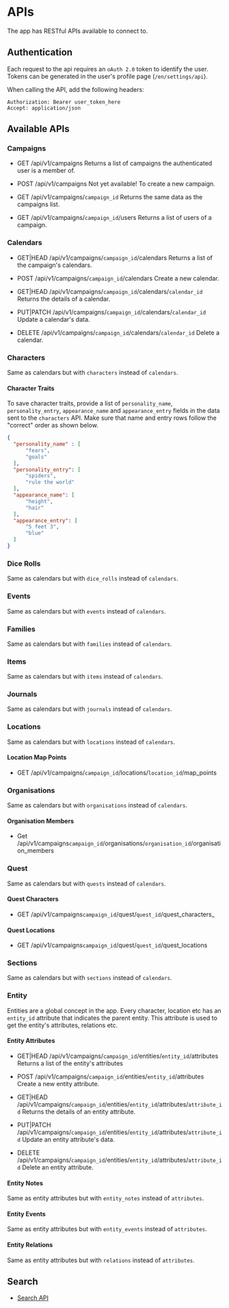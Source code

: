 # APIs

The app has RESTful APIs available to connect to.

## Authentication

Each request to the api requires an `oAuth 2.0` token to identify the user. Tokens can be generated in the user's profile page (`/en/settings/api`).

When calling the API, add the following headers:

    Authorization: Bearer user_token_here
    Accept: application/json
    
## Available APIs

### Campaigns
* GET /api/v1/campaigns
Returns a list of campaigns the authenticated user is a member of.

* POST /api/v1/campaigns
Not yet available! To create a new campaign.

* GET /api/v1/campaigns/`campaign_id`
Returns the same data as the campaigns list.

* GET /api/v1/campaigns/`campaign_id`/users
Returns a list of users of a campaign.

### Calendars

* GET|HEAD /api/v1/campaigns/`campaign_id`/calendars
Returns a list of the campaign's calendars.

* POST /api/v1/campaigns/`campaign_id`/calendars
Create a new calendar.

* GET|HEAD /api/v1/campaigns/`campaign_id`/calendars/`calendar_id`
Returns the details of a calendar.

* PUT|PATCH /api/v1/campaigns/`campaign_id`/calendars/`calendar_id`
Update a calendar's data.

* DELETE /api/v1/campaigns/`campaign_id`/calendars/`calendar_id`
Delete a calendar.

### Characters
Same as calendars but with `characters` instead of `calendars`.

#### Character Traits
To save character traits, provide a list of `personality_name`, `personality_entry`, `appearance_name` and `appearance_entry` fields in the data sent to the `characters` API. Make sure that name and entry rows follow the "correct" order as shown below.

```json
{
  "personality_name" : [
      "fears",
      "goals"
  ],
  "personality_entry": [
      "spiders",
      "rule the world"
  ],
  "appearance_name": [
      "height",
      "hair"
  ],
  "appearance_entry": [
      "5 feet 3",
      "blue"
  ]
}
```

### Dice Rolls
Same as calendars but with `dice_rolls` instead of `calendars`.

### Events
Same as calendars but with `events` instead of `calendars`.

### Families
Same as calendars but with `families` instead of `calendars`.

### Items
Same as calendars but with `items` instead of `calendars`.

### Journals
Same as calendars but with `journals` instead of `calendars`.

### Locations
Same as calendars but with `locations` instead of `calendars`.

#### Location Map Points
* GET /api/v1/campaigns/`campaign_id`/locations/`location_id`/map_points

### Organisations 
Same as calendars but with `organisations` instead of `calendars`.

#### Organisation Members 
* Get /api/v1/campaigns`campaign_id`/organisations/`organisation_id`/organisation_members

### Quest 
Same as calendars but with `quests` instead of `calendars`.

#### Quest Characters
* GET /api/v1/campaigns`campaign_id`/quest/`quest_id`/quest_characters_

#### Quest Locations
* GET /api/v1/campaigns`campaign_id`/quest/`quest_id`/quest_locations

### Sections
Same as calendars but with `sections` instead of `calendars`.

### Entity
Entities are a global concept in the app. Every character, location etc has an `entity_id` attribute that indicates the parent entity. This attribute is used to get the entity's attributes, relations etc.

#### Entity Attributes
* GET|HEAD /api/v1/campaigns/`campaign_id`/entities/`entity_id`/attributes
Returns a list of the entity's attributes

* POST /api/v1/campaigns/`campaign_id`/entities/`entity_id`/attributes
Create a new entity attribute.

* GET|HEAD /api/v1/campaigns/`campaign_id`/entities/`entity_id`/attributes/`attribute_id`
Returns the details of an entity attribute.

* PUT|PATCH /api/v1/campaigns/`campaign_id`/entities/`entity_id`/attributes/`attribute_id`
Update an entity attribute's data.

* DELETE /api/v1/campaigns/`campaign_id`/entities/`entity_id`/attributes/`attribute_id`
Delete an entity attribute.

#### Entity Notes
Same as entity attributes but with `entity_notes` instead of `attributes`.

#### Entity Events
Same as entity attributes but with `entity_events` instead of `attributes`.

#### Entity Relations
Same as entity attributes but with `relations` instead of `attributes`.

## Search
* [Search API](search.md)